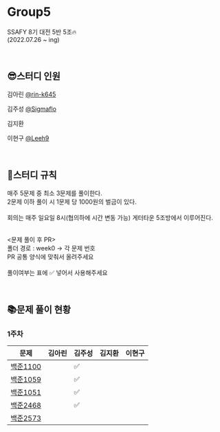 # Group5
SSAFY 8기 대전 5반 5조🔥
<br>
(2022.07.26 ~ ing)

&nbsp; 

## 😎스터디 인원
김아린 [@rin-k645](https://github.com/rin-k645)

김주성 [@Sigmaflo](https://github.com/Sigmaflo)

김지환 

이현구 [@Leeh9](https://github.com/Leeh9)

&nbsp;

## 📃스터디 규칙

매주 5문제 중 최소 3문제를 풀이한다.
<br>
2문제 이하 풀이 시 1문제 당 1000원의 벌금이 있다.
<br><br>
회의는 매주 일요일 8시(협의하에 시간 변동 가능) 게터타운 5조방에서 이루어진다.

<br>
<문제 풀이 후 PR>
<br>
폴더 경로 : week0 -> 각 문제 번호
<br>
PR 공통 양식에 맞춰서 올려주세요
<br><br>
풀이여부는 표에 ✅ 넣어서 사용해주세요

&nbsp;

## 📚문제 풀이 현황
### 1주차
|문제|김아린|김주성|김지환|이현구|
|------|------|------|------|------|
|[백준1100](https://www.acmicpc.net/problem/1100)|       |  ✅  |       |       |
|[백준1059](https://www.acmicpc.net/problem/1059)|       |  ✅  |       |       |
|[백준1051](https://www.acmicpc.net/problem/1051)|       |  ✅  |       |       |
|[백준2468](https://www.acmicpc.net/problem/2468)|       |  ✅  |       |       |
|[백준2573](https://www.acmicpc.net/problem/2573)|       |       |       |       |

&nbsp;
